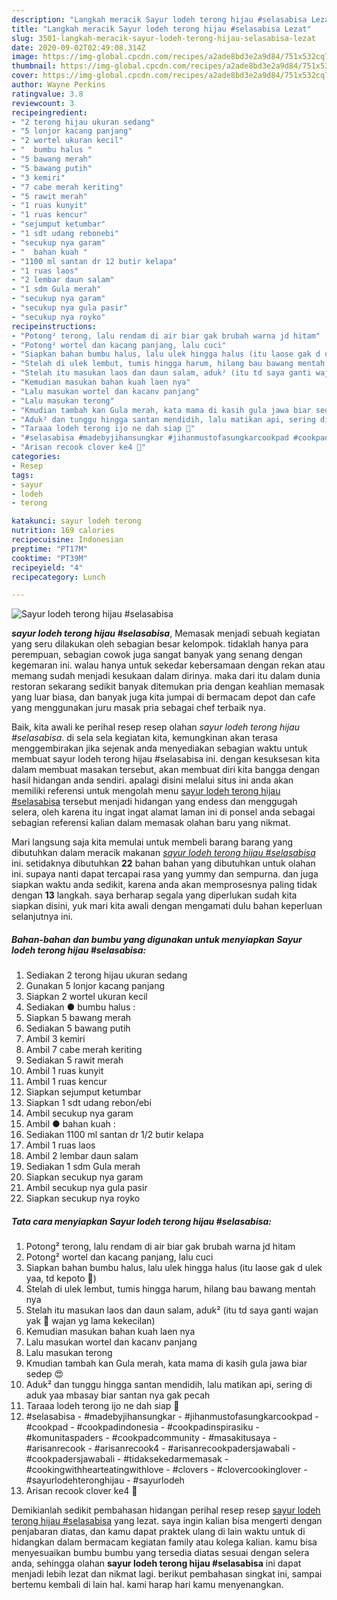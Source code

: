 ```yaml
---
description: "Langkah meracik Sayur lodeh terong hijau #selasabisa Lezat"
title: "Langkah meracik Sayur lodeh terong hijau #selasabisa Lezat"
slug: 3501-langkah-meracik-sayur-lodeh-terong-hijau-selasabisa-lezat
date: 2020-09-02T02:49:08.314Z
image: https://img-global.cpcdn.com/recipes/a2ade8bd3e2a9d84/751x532cq70/sayur-lodeh-terong-hijau-selasabisa-foto-resep-utama.jpg
thumbnail: https://img-global.cpcdn.com/recipes/a2ade8bd3e2a9d84/751x532cq70/sayur-lodeh-terong-hijau-selasabisa-foto-resep-utama.jpg
cover: https://img-global.cpcdn.com/recipes/a2ade8bd3e2a9d84/751x532cq70/sayur-lodeh-terong-hijau-selasabisa-foto-resep-utama.jpg
author: Wayne Perkins
ratingvalue: 3.8
reviewcount: 3
recipeingredient:
- "2 terong hijau ukuran sedang"
- "5 lonjor kacang panjang"
- "2 wortel ukuran kecil"
- "  bumbu halus "
- "5 bawang merah"
- "5 bawang putih"
- "3 kemiri"
- "7 cabe merah keriting"
- "5 rawit merah"
- "1 ruas kunyit"
- "1 ruas kencur"
- "sejumput ketumbar"
- "1 sdt udang rebonebi"
- "secukup nya garam"
- "  bahan kuah "
- "1100 ml santan dr 12 butir kelapa"
- "1 ruas laos"
- "2 lembar daun salam"
- "1 sdm Gula merah"
- "secukup nya garam"
- "secukup nya gula pasir"
- "secukup nya royko"
recipeinstructions:
- "Potong² terong, lalu rendam di air biar gak brubah warna jd hitam"
- "Potong² wortel dan kacang panjang, lalu cuci"
- "Siapkan bahan bumbu halus, lalu ulek hingga halus (itu laose gak d ulek yaa, td kepoto 🙊)"
- "Stelah di ulek lembut, tumis hingga harum, hilang bau bawang mentah nya"
- "Stelah itu masukan laos dan daun salam, aduk² (itu td saya ganti wajan yak 🤣 wajan yg lama kekecilan)"
- "Kemudian masukan bahan kuah laen nya"
- "Lalu masukan wortel dan kacanv panjang"
- "Lalu masukan terong"
- "Kmudian tambah kan Gula merah, kata mama di kasih gula jawa biar sedep 😍"
- "Aduk² dan tunggu hingga santan mendidih, lalu matikan api, sering di aduk yaa mbasay biar santan nya gak pecah"
- "Taraaa lodeh terong ijo ne dah siap 🤤"
- "#selasabisa #madebyjihansungkar #jihanmustofasungkarcookpad #cookpad  #cookpadindonesia  #cookpadinspirasiku  #komunitaspaders #cookpadcommunity #masakitusaya #arisanrecook #arisanrecook4 #arisanrecookpadersjawabali #cookpadersjawabali #tidaksekedarmemasak #cookingwithhearteatingwithlove #clovers #clovercookinglover #sayurlodehteronghijau #sayurlodeh"
- "Arisan recook clover ke4 🤤"
categories:
- Resep
tags:
- sayur
- lodeh
- terong

katakunci: sayur lodeh terong 
nutrition: 169 calories
recipecuisine: Indonesian
preptime: "PT17M"
cooktime: "PT39M"
recipeyield: "4"
recipecategory: Lunch

---
```



![Sayur lodeh terong hijau #selasabisa](https://img-global.cpcdn.com/recipes/a2ade8bd3e2a9d84/751x532cq70/sayur-lodeh-terong-hijau-selasabisa-foto-resep-utama.jpg)

<b><i>sayur lodeh terong hijau #selasabisa</i></b>, Memasak menjadi sebuah kegiatan yang seru dilakukan oleh sebagian besar kelompok. tidaklah hanya para perempuan, sebagian cowok juga sangat banyak yang senang dengan kegemaran ini. walau hanya untuk sekedar kebersamaan dengan rekan atau memang sudah menjadi kesukaan dalam dirinya. maka dari itu dalam dunia restoran sekarang sedikit banyak ditemukan pria dengan keahlian memasak yang luar biasa, dan banyak juga kita jumpai di bermacam depot dan cafe yang menggunakan juru masak pria sebagai chef terbaik nya.



Baik, kita awali ke perihal resep resep olahan <i>sayur lodeh terong hijau #selasabisa</i>. di sela sela kegiatan kita, kemungkinan akan terasa menggembirakan jika sejenak anda menyediakan sebagian waktu untuk membuat sayur lodeh terong hijau #selasabisa ini. dengan kesuksesan kita dalam membuat masakan tersebut, akan membuat diri kita bangga dengan hasil hidangan anda sendiri. apalagi disini melalui situs ini anda akan memiliki referensi untuk mengolah menu <u>sayur lodeh terong hijau #selasabisa</u> tersebut menjadi hidangan yang endess dan menggugah selera, oleh karena itu ingat ingat alamat laman ini di ponsel anda sebagai sebagian referensi kalian dalam memasak olahan baru yang nikmat.


Mari langsung saja kita memulai untuk membeli barang barang yang dibutuhkan dalam meracik makanan <u><i>sayur lodeh terong hijau #selasabisa</i></u> ini. setidaknya dibutuhkan <b>22</b> bahan bahan yang dibutuhkan untuk olahan ini. supaya nanti dapat tercapai rasa yang yummy dan sempurna. dan juga siapkan waktu anda sedikit, karena anda akan memprosesnya paling tidak dengan <b>13</b> langkah. saya berharap segala yang diperlukan sudah kita siapkan disini, yuk mari kita awali dengan mengamati dulu bahan keperluan selanjutnya ini.

<!--inarticleads1-->

##### Bahan-bahan dan bumbu yang digunakan untuk menyiapkan Sayur lodeh terong hijau #selasabisa:

1. Sediakan 2 terong hijau ukuran sedang
1. Gunakan 5 lonjor kacang panjang
1. Siapkan 2 wortel ukuran kecil
1. Sediakan  ● bumbu halus :
1. Siapkan 5 bawang merah
1. Sediakan 5 bawang putih
1. Ambil 3 kemiri
1. Ambil 7 cabe merah keriting
1. Sediakan 5 rawit merah
1. Ambil 1 ruas kunyit
1. Ambil 1 ruas kencur
1. Siapkan sejumput ketumbar
1. Siapkan 1 sdt udang rebon/ebi
1. Ambil secukup nya garam
1. Ambil  ● bahan kuah :
1. Sediakan 1100 ml santan dr 1/2 butir kelapa
1. Ambil 1 ruas laos
1. Ambil 2 lembar daun salam
1. Sediakan 1 sdm Gula merah
1. Siapkan secukup nya garam
1. Ambil secukup nya gula pasir
1. Siapkan secukup nya royko




<!--inarticleads2-->

##### Tata cara menyiapkan Sayur lodeh terong hijau #selasabisa:

1. Potong² terong, lalu rendam di air biar gak brubah warna jd hitam
1. Potong² wortel dan kacang panjang, lalu cuci
1. Siapkan bahan bumbu halus, lalu ulek hingga halus (itu laose gak d ulek yaa, td kepoto 🙊)
1. Stelah di ulek lembut, tumis hingga harum, hilang bau bawang mentah nya
1. Stelah itu masukan laos dan daun salam, aduk² (itu td saya ganti wajan yak 🤣 wajan yg lama kekecilan)
1. Kemudian masukan bahan kuah laen nya
1. Lalu masukan wortel dan kacanv panjang
1. Lalu masukan terong
1. Kmudian tambah kan Gula merah, kata mama di kasih gula jawa biar sedep 😍
1. Aduk² dan tunggu hingga santan mendidih, lalu matikan api, sering di aduk yaa mbasay biar santan nya gak pecah
1. Taraaa lodeh terong ijo ne dah siap 🤤
1. #selasabisa - #madebyjihansungkar - #jihanmustofasungkarcookpad - #cookpad  - #cookpadindonesia  - #cookpadinspirasiku  - #komunitaspaders - #cookpadcommunity - #masakitusaya - #arisanrecook - #arisanrecook4 - #arisanrecookpadersjawabali - #cookpadersjawabali - #tidaksekedarmemasak - #cookingwithhearteatingwithlove - #clovers - #clovercookinglover - #sayurlodehteronghijau - #sayurlodeh
1. Arisan recook clover ke4 🤤




Demikianlah sedikit pembahasan hidangan perihal resep resep <u>sayur lodeh terong hijau #selasabisa</u> yang lezat. saya ingin kalian bisa mengerti dengan penjabaran diatas, dan kamu dapat praktek ulang di lain waktu untuk di hidangkan dalam bermacam kegiatan family atau kolega kalian. kamu bisa menyesuaikan bumbu bumbu yang tersedia diatas sesuai dengan selera anda, sehingga olahan <b>sayur lodeh terong hijau #selasabisa</b> ini dapat menjadi lebih lezat dan nikmat lagi. berikut pembahasan singkat ini, sampai bertemu kembali di lain hal. kami harap hari kamu menyenangkan.
